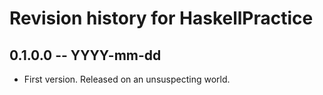 # Revision history for HaskellPractice

## 0.1.0.0 -- YYYY-mm-dd

* First version. Released on an unsuspecting world.
